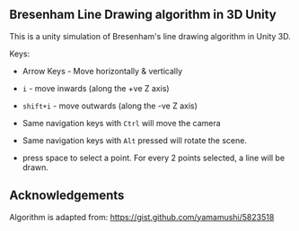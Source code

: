 ## Bresenham Line Drawing algorithm in 3D Unity

This is a unity simulation of Bresenham's line drawing algorithm in Unity 3D.

Keys:

* Arrow Keys - Move horizontally & vertically
* `i` - move inwards (along the +ve Z axis)
* `shift+i` - move outwards (along the -ve Z axis)

* Same navigation keys with `Ctrl` will move the camera
* Same navigation keys with `Alt` pressed will rotate the scene.
* press space to select a point. For every 2 points selected, a line will be drawn.

## Acknowledgements
Algorithm is adapted from: https://gist.github.com/yamamushi/5823518
